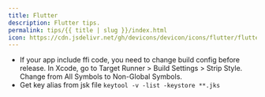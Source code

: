 ```yaml
---
title: Flutter
description: Flutter tips.
permalink: tips/{{ title | slug }}/index.html
icon: https://cdn.jsdelivr.net/gh/devicons/devicon/icons/flutter/flutter-plain.svg
---
```


- If your app include ffi code, you need to change build config before release. In Xcode, go to Target Runner > Build Settings > Strip Style. Change from All Symbols to Non-Global Symbols.
- Get key alias from jsk file `keytool -v -list -keystore **.jks`
